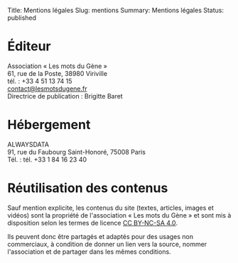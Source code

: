 Title: Mentions légales
Slug: mentions
Summary: Mentions légales
Status: published

# Éditeur

<p>
  Association « Les mots du Gène »<br>
  61, rue de la Poste, 38980 Viriville<br>
  tél. : +33 4 51 13 74 15<br>
  <a href="mailto:contact@lesmotsdugene.fr">contact@lesmotsdugene.fr</a><br>
  Directrice de publication : Brigitte Baret
</p>

# Hébergement

<p>
  ALWAYSDATA<br>
  91, rue du Faubourg Saint-Honoré, 75008 Paris<br>
  Tél. : tél. +33 1 84 16 23 40
</p>

# Réutilisation des contenus

Sauf mention explicite, les contenus du site (textes, articles, images
et vidéos) sont la propriété de l'association « Les mots du Gène » et
sont mis à disposition selon les termes de licence <a
href="http://creativecommons.org/licenses/by-nc-sa/4.0/deed.fr"
target="_blank" rel="license noopener noreferrer"
style="display:inline-block;"> CC BY-NC-SA 4.0</a>.

Ils peuvent donc être partagés et adaptés pour des usages non
commerciaux, à condition de donner un lien vers la source, nommer
l'association et de partager dans les mêmes conditions.
